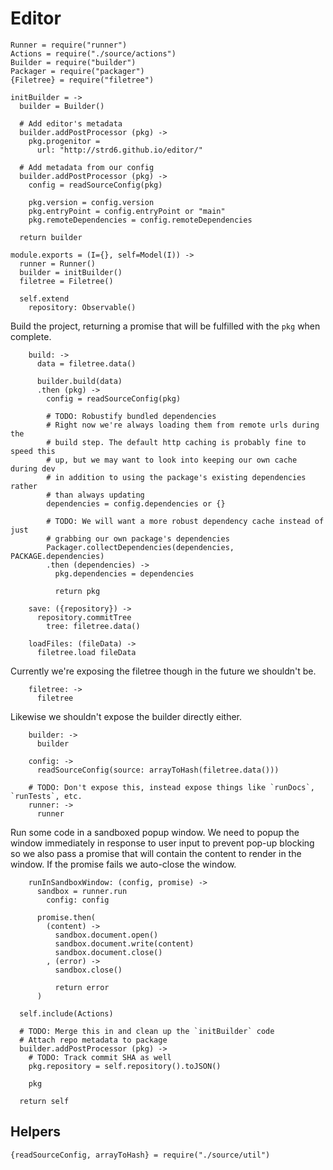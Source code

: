 Editor
======

    Runner = require("runner")
    Actions = require("./source/actions")
    Builder = require("builder")
    Packager = require("packager")
    {Filetree} = require("filetree")

    initBuilder = ->
      builder = Builder()

      # Add editor's metadata
      builder.addPostProcessor (pkg) ->
        pkg.progenitor =
          url: "http://strd6.github.io/editor/"

      # Add metadata from our config
      builder.addPostProcessor (pkg) ->
        config = readSourceConfig(pkg)

        pkg.version = config.version
        pkg.entryPoint = config.entryPoint or "main"
        pkg.remoteDependencies = config.remoteDependencies

      return builder

    module.exports = (I={}, self=Model(I)) ->
      runner = Runner()
      builder = initBuilder()
      filetree = Filetree()

      self.extend
        repository: Observable()

Build the project, returning a promise that will be fulfilled with the `pkg`
when complete.

        build: ->
          data = filetree.data()

          builder.build(data)
          .then (pkg) ->
            config = readSourceConfig(pkg)

            # TODO: Robustify bundled dependencies
            # Right now we're always loading them from remote urls during the
            # build step. The default http caching is probably fine to speed this
            # up, but we may want to look into keeping our own cache during dev
            # in addition to using the package's existing dependencies rather
            # than always updating
            dependencies = config.dependencies or {}

            # TODO: We will want a more robust dependency cache instead of just
            # grabbing our own package's dependencies
            Packager.collectDependencies(dependencies, PACKAGE.dependencies)
            .then (dependencies) ->
              pkg.dependencies = dependencies

              return pkg

        save: ({repository}) ->
          repository.commitTree
            tree: filetree.data()

        loadFiles: (fileData) ->
          filetree.load fileData

Currently we're exposing the filetree though in the future we shouldn't be.

        filetree: ->
          filetree

Likewise we shouldn't expose the builder directly either.

        builder: ->
          builder

        config: ->
          readSourceConfig(source: arrayToHash(filetree.data()))

        # TODO: Don't expose this, instead expose things like `runDocs`, `runTests`, etc.
        runner: ->
          runner

Run some code in a sandboxed popup window. We need to popup the window immediately
in response to user input to prevent pop-up blocking so we also pass a promise
that will contain the content to render in the window. If the promise fails we
auto-close the window.

        runInSandboxWindow: (config, promise) ->
          sandbox = runner.run
            config: config

          promise.then(
            (content) ->
              sandbox.document.open()
              sandbox.document.write(content)
              sandbox.document.close()
            , (error) ->
              sandbox.close()

              return error
          )

      self.include(Actions)

      # TODO: Merge this in and clean up the `initBuilder` code
      # Attach repo metadata to package
      builder.addPostProcessor (pkg) ->
        # TODO: Track commit SHA as well
        pkg.repository = self.repository().toJSON()

        pkg

      return self

Helpers
-------

    {readSourceConfig, arrayToHash} = require("./source/util")
